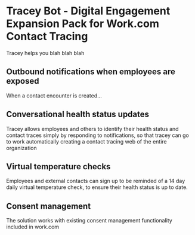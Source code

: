 # Tracey Bot - Digital Engagement Expansion Pack for Work.com Contact Tracing

Tracey helps you blah blah blah

## Outbound notifications when employees are exposed

When a contact encounter is created...

## Conversational health status updates

Tracey allows employees and others to identify their health status and contact traces simply by responding to notifications, so that tracey can go to work automatically creating a contact tracing web of the entire organization

## Virtual temperature checks

Employees and external contacts can sign up to be reminded of a 14 day daily virtual temperature check, to ensure their health status is up to date.

## Consent management

The solution works with existing consent management functionality included in work.com